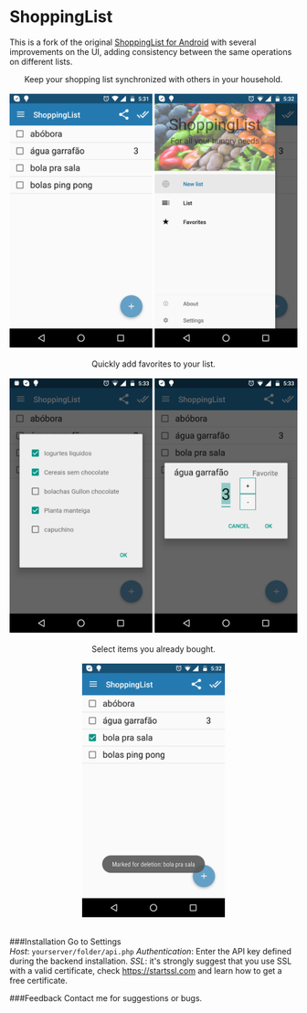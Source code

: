 # ShoppingList 
This is a fork of the original [ShoppingList for Android](https://github.com/GroundApps/ShoppingList/) with several improvements on the UI, adding consistency between the same operations on different lists.

<p align="center">
Keep your shopping list synchronized with others in your household.<br><br>
<img src=screenshots/1.png width=250 />
<img src=screenshots/2.png width=250 /><br><br>
Quickly add favorites to your list.<br><br>
<img src=screenshots/3.png width=250 />
<img src=screenshots/4.png width=250 /><br><br>
Select items you already bought.<br><br>
<img src=screenshots/5.png width=250 /><br><br>
</p>

###Installation
Go to Settings  
*Host*: `yourserver/folder/api.php`
*Authentication*: Enter the API key defined during the backend installation.
*SSL*: it's strongly suggest that you use SSL with a valid certificate, check https://startssl.com and learn how to get a free certificate. 

###Feedback
Contact me for suggestions or bugs.

